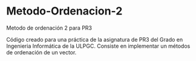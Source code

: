 # Metodo-Ordenacion-2
Metodo de ordenación 2 para PR3

Código creado para una práctica de la asignatura de PR3 del Grado en Ingenieria Informática de la ULPGC.
Consiste en implementar un métodos de ordenación de un vector.

